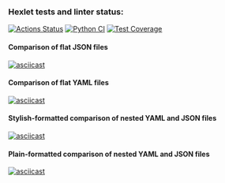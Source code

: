 ### Hexlet tests and linter status:
[![Actions Status](https://github.com/VVP04/python-project-50/actions/workflows/hexlet-check.yml/badge.svg)](https://github.com/VVP04/python-project-50/actions)
[![Python CI](https://github.com/VVP04/python-project-50/actions/workflows/main.yml/badge.svg)](https://github.com/VVP04/python-project-50/actions/workflows/main.yml)
[![Test Coverage](https://api.codeclimate.com/v1/badges/963673bcabea6734e24a/test_coverage.svg)](https://codeclimate.com/github/VVP04/python-project-50/test_coverage)

#### Comparison of flat JSON files
[![asciicast](https://asciinema.org/a/708426.svg)](https://asciinema.org/a/708426)
#### Comparison of flat YAML files
[![asciicast](https://asciinema.org/a/709193.svg)](https://asciinema.org/a/709193)
#### Stylish-formatted comparison of nested YAML and JSON files
[![asciicast](https://asciinema.org/a/710981.svg)](https://asciinema.org/a/710981)
#### Plain-formatted comparison of nested YAML and JSON files
[![asciicast](https://asciinema.org/a/711171.svg)](https://asciinema.org/a/711171)